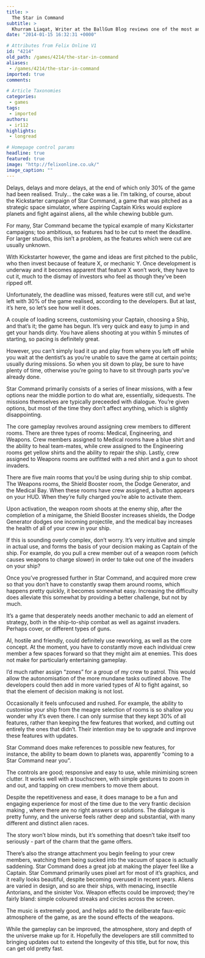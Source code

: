 ```yaml
---
title: >
  The Star in Command
subtitle: >
  Khurram Liaqat, Writer at the BallGum Blog reviews one of the most anticipated kickstarter games for mobiles
date: "2014-01-15 16:32:31 +0000"

# Attributes from Felix Online V1
id: "4214"
old_path: /games/4214/the-star-in-command
aliases:
 - /games/4214/the-star-in-command
imported: true
comments:

# Article Taxonomies
categories:
 - games
tags:
 - imported
authors:
 - ir112
highlights:
 - longread

# Homepage control params
headline: true
featured: true
image: "http://felixonline.co.uk/"
image_caption: ""
---
```


Delays, delays and more delays, at the end of which only 30% of the game had been realised. Truly… the cake was a lie. I’m talking, of course, about the Kickstarter campaign of Star Command, a game that was pitched as a strategic space simulator, where aspiring Captain Kirks would explore planets and fight against aliens, all the while chewing bubble gum.

For many, Star Command became the typical example of many Kickstarter campaigns; too ambitious, so features had to be cut to meet the deadline. For larger studios, this isn’t a problem, as the features which were cut are usually unknown.

With Kickstarter however, the game and ideas are first pitched to the public, who then invest because of feature X, or mechanic Y. Once development is underway and it becomes apparent that feature X won’t work, they have to cut it, much to the dismay of investors who feel as though they’ve been ripped off.

Unfortunately, the deadline was missed, features were still cut, and we’re left with 30% of the game realised, according to the developers. But at last, it’s here, so let’s see how well it does.

A couple of loading screens, customising your Captain, choosing a Ship, and that’s it; the game has begun. It’s very quick and easy to jump in and get your hands dirty. You have aliens shooting at you within 5 minutes of starting, so pacing is definitely great.

However, you can’t simply load it up and play from where you left off while you wait at the dentist’s as you’re unable to save the game at certain points; usually during missions. So when you sit down to play, be sure to have plenty of time, otherwise you’re going to have to sit through parts you’ve already done.

Star Command primarily consists of a series of linear missions, with a few options near the middle portion to do what are, essentially, sidequests. The missions themselves are typically preceeded with dialogue. You’re given options, but most of the time they don’t affect anything, which is slightly disappointing.

The core gameplay revolves around assigning crew members to different rooms. There are three types of rooms: Medical, Engineering, and Weapons. Crew members assigned to Medical rooms have a blue shirt and the ability to heal team-mates, while crew assigned to the Engineering rooms get yellow shirts and the ability to repair the ship. Lastly, crew assigned to Weapons rooms are outfitted with a red shirt and a gun to shoot invaders.

There are five main rooms that you’d be using during ship to ship combat. The Weapons rooms, the Shield Booster room, the Dodge Generator, and the Medical Bay. When these rooms have crew assigned, a button appears on your HUD. When they’re fully charged you’re able to activate them.

Upon activation, the weapon room shoots at the enemy ship, after the completion of a minigame, the Shield Booster increases shields, the Dodge Generator dodges one incoming projectile, and the medical bay increases the health of all of your crew in your ship.

If this is sounding overly complex, don’t worry. It’s very intuitive and simple in actual use, and forms the basis of your decision making as Captain of the ship. For example, do you pull a crew member out of a weapon room (which causes weapons to charge slower) in order to take out one of the invaders on your ship?

Once you’ve progressed further in Star Command, and acquired more crew so that you don’t have to constantly swap them around rooms, which happens pretty quickly, it becomes somewhat easy. Increasing the difficulty does alleviate this somewhat by providing a better challenge, but not by much.

It’s a game that desperately needs another mechanic to add an element of strategy, both in the ship-to-ship combat as well as against invaders. Perhaps cover, or different types of guns.

AI, hostile and friendly, could definitely use reworking, as well as the core concept. At the moment, you have to constantly move each individual crew member a few spaces forward so that they might aim at enemies. This does not make for particularly entertaining gameplay.

I’d much rather assign “zones” for a group of my crew to patrol. This would allow the autonomisation of the more mundane tasks outlined above. The developers could then add in more varied types of AI to fight against, so that the element of decision making is not lost.

Occasionally it feels unfocused and rushed. For example, the ability to customise your ship from the meagre selection of rooms is so shallow you wonder why it’s even there. I can only surmise that they kept 30% of all features, rather than keeping the few features that worked, and cutting out entirely the ones that didn’t. Their intention may be to upgrade and improve these features with updates.

Star Command does make references to possible new features, for instance, the ability to beam down to planets was, apparently “coming to a Star Command near you”.

The controls are good; responsive and easy to use, while minimising screen clutter. It works well with a touchscreen, with simple gestures to zoom in and out, and tapping on crew members to move them about.

Despite the repetitiveness and ease, it does manage to be a fun and engaging experience for most of the time due to the very frantic decision making , where there are no right answers or solutions. The dialogue is pretty funny, and the universe feels rather deep and substantial, with many different and distinct alien races.

The story won’t blow minds, but it’s something that doesn’t take itself too seriously - part of the charm that the game offers.

There’s also the strange attachment you begin feeling to your crew members, watching them being sucked into the vacuum of space is actually saddening. Star Command does a great job at making the player feel like a Captain. Star Command primarily uses pixel art for most of it’s graphics, and it really looks beautiful, despite becoming overused in recent years. Aliens are varied in design, and so are their ships, with menacing, insectile Antorians, and the sinister Vox. Weapon effects could be improved; they’re fairly bland: simple coloured streaks and circles across the screen.

The music is extremely good, and helps add to the deliberate faux-epic atmosphere of the game, as are the sound effects of the weapons.

While the gameplay can be improved, the atmosphere, story and depth of the universe make up for it. Hopefully the developers are still committed to bringing updates out to extend the longevity of this title, but for now, this can get old pretty fast.
